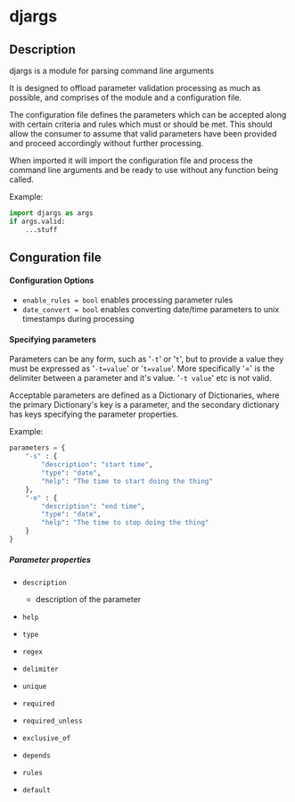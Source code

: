 # djargs
## Description
djargs is a module for parsing command line arguments

It is designed to offload parameter validation processing as much as possible, and comprises of the module and a configuration file.

The configuration file defines the parameters which can be accepted along with certain criteria and rules which must or should be met.
This should allow the consumer to assume that valid parameters have been provided and proceed accordingly without further processing.

When imported it will import the configuration file and process the command line arguments and be ready to use without any function being called.

Example:
```python
import djargs as args
if args.valid:
    ...stuff

```
## Conguration file
#### Configuration Options
* `enable_rules = bool` enables processing parameter rules
* `date_convert = bool` enables converting date/time parameters to unix timestamps during processing

#### Specifying parameters
Parameters can be any form, such as '`-t`' or '`t`', but to provide a value they must be expressed as '`-t=value`' or '`t=value`'.  More specifically '=' is the delimiter between a parameter and it's value. '`-t value`' etc is not valid.

Acceptable parameters are defined as a Dictionary of Dictionaries, where the primary Dictionary's key is a parameter, and the secondary dictionary has keys specifying the parameter properties.

Example:
```python
parameters = {
    "-s" : {
        "description": "start time",
        "type": "date",
        "help": "The time to start doing the thing"
    },
    "-e" : {
        "description": "end time",
        "type": "date",
        "help": "The time to stop doing the thing"
    }
}
```
##### Parameter properties
* `description`

   * description of the parameter
* `help`
* `type`
* `regex`
* `delimiter`
* `unique`
* `required`
* `required_unless`
* `exclusive_of`
* `depends`
* `rules`
* `default`

